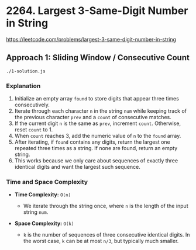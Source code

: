 # 2264. Largest 3-Same-Digit Number in String

https://leetcode.com/problems/largest-3-same-digit-number-in-string

## Approach 1: Sliding Window / Consecutive Count
`./1-solution.js`

### Explanation
1. Initialize an empty array `found` to store digits that appear three times consecutively.
2. Iterate through each character `n` in the string `num` while keeping track of the previous character `prev` and a `count` of consecutive matches.
3. If the current digit `n` is the same as `prev`, increment `count`. Otherwise, reset `count` to 1.
4. When `count` reaches 3, add the numeric value of `n` to the `found` array.
5. After iterating, if `found` contains any digits, return the largest one repeated three times as a string. If none are found, return an empty string.
6. This works because we only care about sequences of exactly three identical digits and want the largest such sequence.

### Time and Space Complexity
* **Time Complexity:** `O(n)`

  * We iterate through the string once, where `n` is the length of the input string `num`.
* **Space Complexity:** `O(k)`

  * `k` is the number of sequences of three consecutive identical digits. In the worst case, `k` can be at most `n/3`, but typically much smaller.

